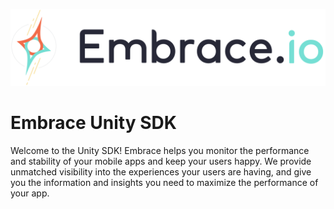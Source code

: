 ![embrace.io](/images/logo.png)

# Embrace Unity SDK

Welcome to the Unity SDK! Embrace helps you monitor the performance and stability of your mobile apps and keep your users happy. We provide unmatched visibility into the experiences your users are having, and give you the information and insights you need to maximize the performance of your app.
